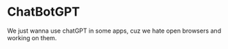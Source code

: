 # ChatBotGPT
We just wanna use chatGPT in some apps, cuz we hate open browsers and working on them.
